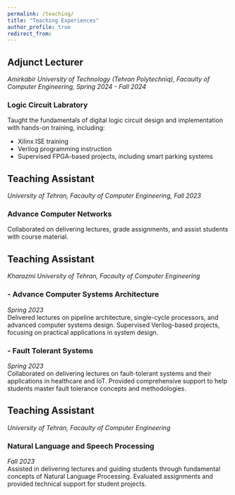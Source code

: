 ```yaml
---
permalink: /teaching/
title: "Teaching Experiences"
author_profile: true
redirect_from: 
---
```

## Adjunct Lecturer
*Amirkabir University of Technology (Tehran Polytechniq), Facaulty of Computer Engineering, Spring 2024 - Fall 2024*
### Logic Circuit Labratory 
Taught the fundamentals of digital logic circuit design and implementation with hands-on training, including:
- Xilinx ISE training
- Verilog programming instruction
- Supervised FPGA-based projects, including smart parking systems

## Teaching Assistant
*University of Tehran, Facaulty of Computer Engineering, Fall 2023*
### Advance Computer Networks

Collaborated on delivering lectures, grade assignments, and assist students with course material.

## Teaching Assistant
*Kharazmi University of Tehran, Facaulty of Computer Engineering*
### - Advance Computer Systems Architecture
*Spring 2023*<br>
Delivered lectures on pipeline architecture, single-cycle processors, and advanced computer systems design. Supervised Verilog-based projects, focusing on practical applications in system design.
### - Fault Tolerant Systems
*Spring 2023*<br>
Collaborated on delivering lectures on fault-tolerant systems and their applications in healthcare and IoT. Provided comprehensive support to help students master fault tolerance concepts and methodologies.

## Teaching Assistant
*University of Tehran, Facaulty of Computer Engineering*
### Natural Language and Speech Processing
*Fall 2023*<br>
Assisted in delivering lectures and guiding students through fundamental concepts of Natural Language Processing. Evaluated assignments and provided technical support for student projects.

